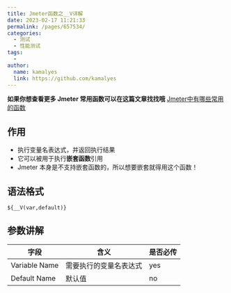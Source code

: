 ```yaml
---
title: Jmeter函数之__V详解
date: 2023-02-17 11:21:33
permalink: /pages/657534/
categories:
  - 测试
  - 性能测试
tags:
  - 
author: 
  name: kamalyes
  link: https://github.com/kamalyes
---
```

**如果你想查看更多 Jmeter 常用函数可以在这篇文章找找哦**
[Jmeter中有哪些常用的函数](./01.Jmeter中有哪些常用的函数.md)

作用
--

*   执行变量名表达式，并返回执行结果
*   它可以被用于执行**嵌套函数**引用
*   Jmeter 本身是不支持嵌套函数的，所以想要嵌套就得用这个函数！

语法格式
----

```
${__V(var,default)}
```

参数讲解
----

| 字段 | 含义 | 是否必传 |
| --- | --- | --- |
| Variable Name | 需要执行的变量名表达式 | yes |
| Default Name | 默认值 | no |
